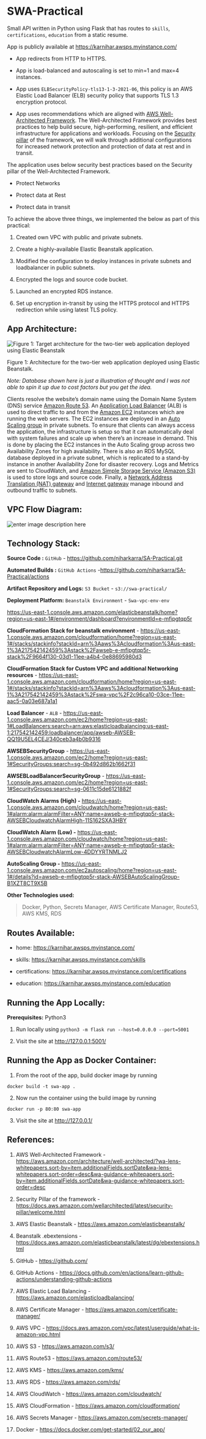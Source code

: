 # SWA-Practical

Small API written in Python using Flask that has routes to `skills`, `certifications`, `education` from a static resume.

App is publicly available at https://karnihar.awsps.myinstance.com/

- App redirects from HTTP to HTTPS.

- App is load-balanced and autoscaling is set to min=1 and max=4 instances.

- App uses `ELBSecurityPolicy-tls13-1-3-2021-06`, this policy is an AWS Elastic Load Balancer (ELB) security policy that supports TLS 1.3 encryption protocol.

- App uses recommendations which are aligned with [AWS Well-Architected Framework](https://aws.amazon.com/architecture/well-architected/). The Well-Architected Framework provides best practices to help build secure, high-performing, resilient, and efficient infrastructure for applications and workloads. Focusing on the [Security pillar](https://docs.aws.amazon.com/wellarchitected/latest/security-pillar/welcome.html) of the framework, we will walk through additional configurations for increased network protection and protection of data at rest and in transit.


The application uses below security best practices based on the Security pillar of the Well-Architected Framework.


- Protect Networks

- Protect data at Rest

- Protect data in transit


To achieve the above three things, we implemented the below as part of this practical:

1. Created own VPC with public and private subnets.

5. Create a highly-available Elastic Beanstalk application.

6. Modified the configuration to deploy instances in private subnets and loadbalancer in public subnets.

7. Encrypted the logs and source code bucket.

8. Launched an encrypted RDS instance.

9. Set up encryption in-transit by using the HTTPS protocol and HTTPS redirection while using latest TLS policy.


## App Architecture:


![Figure 1: Target architecture for the two-tier web application deployed using Elastic Beanstalk](https://d2908q01vomqb2.cloudfront.net/22d200f8670dbdb3e253a90eee5098477c95c23d/2021/12/06/image1-1.png)


Figure 1: Architecture for the two-tier web application deployed using Elastic Beanstalk.


*Note: Database shown here is just a illustration of thought and I was not able to spin it up due to cost factors but you get the idea.*


Clients resolve the website’s domain name using the Domain Name System (DNS) service [Amazon Route 53](https://aws.amazon.com/route53/). An [Application Load Balancer](https://aws.amazon.com/elasticloadbalancing/application-load-balancer/) (ALB) is used to direct traffic to and from the [Amazon EC2](https://aws.amazon.com/ec2/) instances which are running the web servers. The EC2 instances are deployed in an [Auto Scaling group](https://docs.aws.amazon.com/autoscaling/ec2/userguide/AutoScalingGroup.html) in private subnets. To ensure that clients can always access the application, the infrastructure is setup so that it can automatically deal with system failures and scale up when there’s an increase in demand. This is done by placing the EC2 instances in the Auto Scaling group across two Availability Zones for high availability. There is also an RDS MySQL database deployed in a private subnet, which is replicated to a stand-by instance in another Availability Zone for disaster recovery. Logs and Metrics are sent to CloudWatch, and [Amazon Simple Storage Service (Amazon S3)](https://aws.amazon.com/s3/) is used to store logs and source code. Finally, a [Network Address Translation (NAT) gateway](https://docs.aws.amazon.com/vpc/latest/userguide/vpc-nat-gateway.html) and [Internet gateway](https://docs.aws.amazon.com/vpc/latest/userguide/VPC_Internet_Gateway.html) manage inbound and outbound traffic to subnets.

  

## VPC Flow Diagram:

  

![enter image description here](https://github.com/niharkarra/SA-Practical/blob/feature/v1.0/static/vpc_flow_diagram.png)

  
  

## Technology Stack:

  

**Source Code :**  `GitHub` - https://github.com/niharkarra/SA-Practical.git

  

**Automated Builds :**  `GitHub Actions` -https://github.com/niharkarra/SA-Practical/actions

  

**Artifact Repository and Logs:**  `S3 Bucket` - `s3://swa-practical/`

  

**Deployment Platform:**  `Beanstalk Environment` - `Swa-vpc-env-env`

https://us-east-1.console.aws.amazon.com/elasticbeanstalk/home?region=us-east-1#/environment/dashboard?environmentId=e-mfipgtqp5r

  

**CloudFormation Stack for beanstalk environment** - https://us-east-1.console.aws.amazon.com/cloudformation/home?region=us-east-1#/stacks/stackinfo?stackId=arn%3Aaws%3Acloudformation%3Aus-east-1%3A217542142459%3Astack%2Fawseb-e-mfipgtqp5r-stack%2F9664f130-03d1-11ee-a4b4-0e88695980d3

  

**CloudFormation Stack for Custom VPC and additional Networking resources** - https://us-east-1.console.aws.amazon.com/cloudformation/home?region=us-east-1#/stacks/stackinfo?stackId=arn%3Aaws%3Acloudformation%3Aus-east-1%3A217542142459%3Astack%2Fswa-vpc%2F2c96ca10-03ce-11ee-aac5-0a03e687a1a1

  

**Load Balancer** - `ALB` - https://us-east-1.console.aws.amazon.com/ec2/home?region=us-east-1#LoadBalancers:search=arn:aws:elasticloadbalancing:us-east-1:217542142459:loadbalancer/app/awseb-AWSEB-QQ19U5EL4CEJ/340ceb3a4b0b9316

  

**AWSEBSecurityGroup** - https://us-east-1.console.aws.amazon.com/ec2/home?region=us-east-1#SecurityGroups:search=sg-0b492d862b1662f31

  

**AWSEBLoadBalancerSecurityGroup** - https://us-east-1.console.aws.amazon.com/ec2/home?region=us-east-1#SecurityGroups:search=sg-0611c15de6121882f

  

**CloudWatch Alarms (High) -** https://us-east-1.console.aws.amazon.com/cloudwatch/home?region=us-east-1#alarm:alarm:alarmFilter=ANY;name=awseb-e-mfipgtqp5r-stack-AWSEBCloudwatchAlarmHigh-11S162SXA3HBY

  

**CloudWatch Alarm (Low) -** https://us-east-1.console.aws.amazon.com/cloudwatch/home?region=us-east-1#alarm:alarm:alarmFilter=ANY;name=awseb-e-mfipgtqp5r-stack-AWSEBCloudwatchAlarmLow-4DDYYRTNMLJ2

  

**AutoScaling Group -** https://us-east-1.console.aws.amazon.com/ec2autoscaling/home?region=us-east-1#/details?id=awseb-e-mfipgtqp5r-stack-AWSEBAutoScalingGroup-B1XZT8CT9X5B

  

**Other Technologies used:**

  

> Docker, Python, Secrets Manager, AWS Certificate Manager, Route53, AWS KMS, RDS

  

## Routes Available:

- home: https://karnihar.awsps.myinstance.com/

- skills: https://karnihar.awsps.myinstance.com/skills

- certifications: https://karnihar.awsps.myinstance.com/certifications

- education: https://karnihar.awsps.myinstance.com/education

  

## Running the App Locally:

  

**Prerequisites:** Python3

1. Run locally using `python3 -m flask run --host=0.0.0.0 --port=5001`

2. Visit the site at http://127.0.0.1:5001/

  

## Running the App as Docker Container:

  

1. From the root of the app, build docker image by running

`docker build -t swa-app .`

2. Now run the container using the build image by running

`docker run -p 80:80 swa-app`

3. Visit the site at http://127.0.0.1/

  
  
  

## References:

  

1. AWS Well-Architected Framework - https://aws.amazon.com/architecture/well-architected/?wa-lens-whitepapers.sort-by=item.additionalFields.sortDate&wa-lens-whitepapers.sort-order=desc&wa-guidance-whitepapers.sort-by=item.additionalFields.sortDate&wa-guidance-whitepapers.sort-order=desc
2. Security Pillar of the framework - https://docs.aws.amazon.com/wellarchitected/latest/security-pillar/welcome.html
3. AWS Elastic Beanstalk - https://aws.amazon.com/elasticbeanstalk/

4. Beanstalk .ebextensions - https://docs.aws.amazon.com/elasticbeanstalk/latest/dg/ebextensions.html

6. GitHub - https://github.com/

7. GitHub Actions - https://docs.github.com/en/actions/learn-github-actions/understanding-github-actions

8. AWS Elastic Load Balancing - https://aws.amazon.com/elasticloadbalancing/

9. AWS Certificate Manager - https://aws.amazon.com/certificate-manager/

10. AWS VPC - https://docs.aws.amazon.com/vpc/latest/userguide/what-is-amazon-vpc.html

11. AWS S3 - https://aws.amazon.com/s3/

12. AWS Route53 - https://aws.amazon.com/route53/

13. AWS KMS - https://aws.amazon.com/kms/

14. AWS RDS - https://aws.amazon.com/rds/

15. AWS CloudWatch - https://aws.amazon.com/cloudwatch/

16. AWS CloudFormation - https://aws.amazon.com/cloudformation/

17. AWS Secrets Manager - https://aws.amazon.com/secrets-manager/

18. Docker - https://docs.docker.com/get-started/02_our_app/